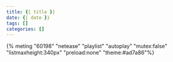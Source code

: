 ```yaml
---
title: {{ title }}
date: {{ date }}
tags: []
categories: []
---
```






{% meting "60198" "netease" "playlist" "autoplay" "mutex:false" "listmaxheight:340px" "preload:none" "theme:#ad7a86"%}